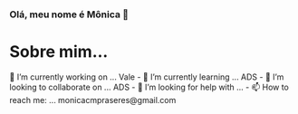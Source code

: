 ### Olá, meu nome é Mônica 👋

<h1>Sobre mim...</h1>
<p>🔭 I’m currently working on ... Vale
- 🌱 I’m currently learning ... ADS
- 👯 I’m looking to collaborate on ... ADS
- 🤔 I’m looking for help with ...
- 📫 How to reach me: ... monicacmpraseres@gmail.com</p>


